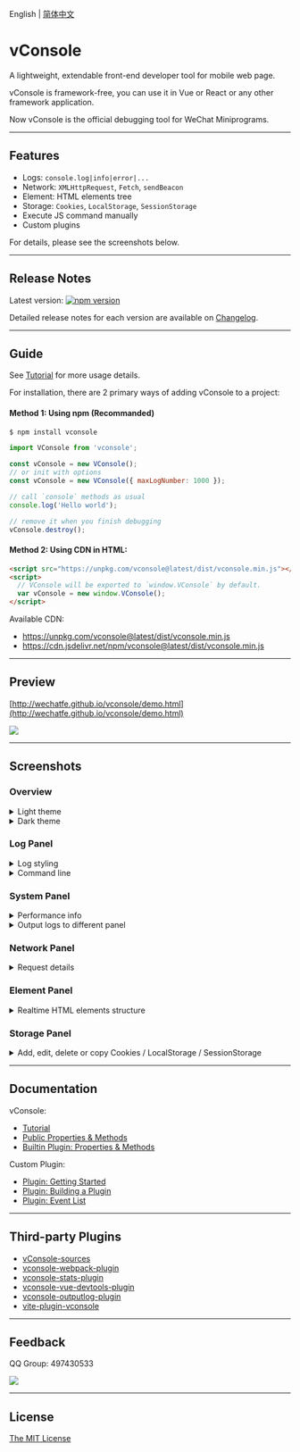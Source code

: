 English | [简体中文](./README_CN.md)

vConsole
===

A lightweight, extendable front-end developer tool for mobile web page.

vConsole is framework-free, you can use it in Vue or React or any other framework application.

Now vConsole is the official debugging tool for WeChat Miniprograms.

---

## Features

- Logs: `console.log|info|error|...`
- Network: `XMLHttpRequest`, `Fetch`, `sendBeacon`
- Element: HTML elements tree
- Storage: `Cookies`, `LocalStorage`, `SessionStorage`
- Execute JS command manually
- Custom plugins

For details, please see the screenshots below.

---

## Release Notes

Latest version: [![npm version](https://img.shields.io/npm/v/vconsole/latest.svg)](https://www.npmjs.com/package/vconsole)

Detailed release notes for each version are available on [Changelog](./CHANGELOG.md).

---

## Guide

See [Tutorial](./doc/tutorial.md) for more usage details.

For installation, there are 2 primary ways of adding vConsole to a project:

#### Method 1: Using npm (Recommanded)

```bash
$ npm install vconsole
```

```javascript
import VConsole from 'vconsole';

const vConsole = new VConsole();
// or init with options
const vConsole = new VConsole({ maxLogNumber: 1000 });

// call `console` methods as usual
console.log('Hello world');

// remove it when you finish debugging
vConsole.destroy();
```

#### Method 2: Using CDN in HTML:

```html
<script src="https://unpkg.com/vconsole@latest/dist/vconsole.min.js"></script>
<script>
  // VConsole will be exported to `window.VConsole` by default.
  var vConsole = new window.VConsole();
</script>
```

Available CDN:

- https://unpkg.com/vconsole@latest/dist/vconsole.min.js
- https://cdn.jsdelivr.net/npm/vconsole@latest/dist/vconsole.min.js

---

## Preview

[http://wechatfe.github.io/vconsole/demo.html](http://wechatfe.github.io/vconsole/demo.html)

![](./doc/screenshot/qrcode.png)

---

## Screenshots

### Overview

<details>
  <summary>Light theme</summary>

![](./doc/screenshot/overview_light.jpg)
</details>

<details>
  <summary>Dark theme</summary>

![](./doc/screenshot/overview_dark.jpg)
</details>

### Log Panel

<details>
  <summary>Log styling</summary>

![](./doc/screenshot/plugin_log_types.jpg)
</details>

<details>
  <summary>Command line</summary>

![](./doc/screenshot/plugin_log_command.jpg)
</details>

### System Panel

<details>
  <summary>Performance info</summary>

![](./doc/screenshot/plugin_system.jpg)
</details>

<details>
  <summary>Output logs to different panel</summary>

```javascript
console.log('output to Log panel.')
console.log('[system]', 'output to System panel.')
```
</details>

### Network Panel

<details>
  <summary>Request details</summary>

![](./doc/screenshot/plugin_network.jpg)
</details>

### Element Panel

<details>
  <summary>Realtime HTML elements structure</summary>

![](./doc/screenshot/plugin_element.jpg)
</details>

### Storage Panel

<details>
  <summary>Add, edit, delete or copy Cookies / LocalStorage / SessionStorage</summary>

![](./doc/screenshot/plugin_storage.jpg)
</details>

---

## Documentation

vConsole:

 - [Tutorial](./doc/tutorial.md)
 - [Public Properties & Methods](./doc/public_properties_methods.md)
 - [Builtin Plugin: Properties & Methods](./doc/plugin_properties_methods.md)

Custom Plugin:

 - [Plugin: Getting Started](./doc/plugin_getting_started.md)
 - [Plugin: Building a Plugin](./doc/plugin_building_a_plugin.md)
 - [Plugin: Event List](./doc/plugin_event_list.md)

---

## Third-party Plugins

 - [vConsole-sources](https://github.com/WechatFE/vConsole-sources)
 - [vconsole-webpack-plugin](https://github.com/diamont1001/vconsole-webpack-plugin)
 - [vconsole-stats-plugin](https://github.com/smackgg/vConsole-Stats)
 - [vconsole-vue-devtools-plugin](https://github.com/Zippowxk/vue-vconsole-devtools)
 - [vconsole-outputlog-plugin](https://github.com/sunlanda/vconsole-outputlog-plugin)
 - [vite-plugin-vconsole](https://github.com/vadxq/vite-plugin-vconsole)

---

## Feedback

QQ Group: 497430533

![](./doc/screenshot/qq_group.png)

---

## License

[The MIT License](./LICENSE)
